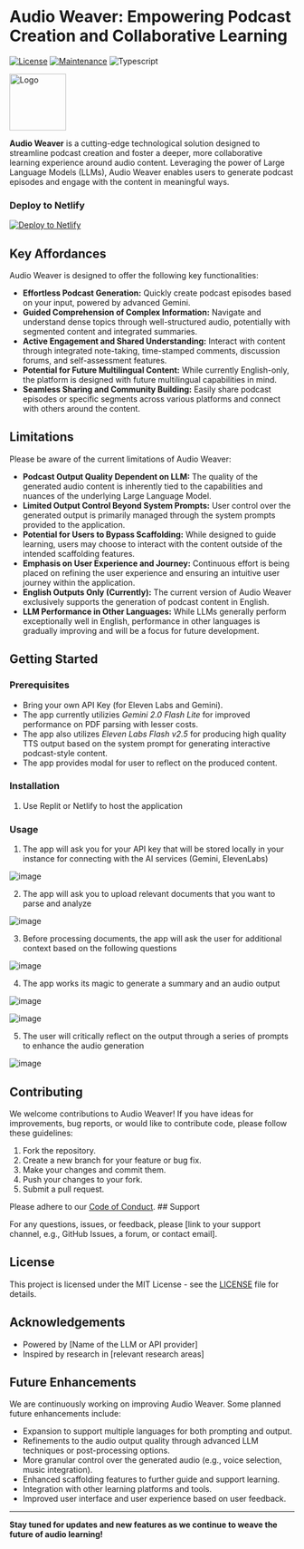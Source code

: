 # Audio Weaver: Empowering Podcast Creation and Collaborative Learning

[![License](https://img.shields.io/badge/License-MIT-green.svg)](https://opensource.org/licenses/MIT)
[![Maintenance](https://img.shields.io/badge/Maintained-No-yellow.svg)](https://github.com/aliabidhasan/AudioWeaver)
![Typescript](https://img.shields.io/badge/TypeScript-007ACC?style=for-the-badge&logo=typescript&logoColor=white)

<img src="https://github.com/user-attachments/assets/88a53b04-999e-4bba-b137-1ba6ffe3b88a" width="100" height="100" alt="Logo">


**Audio Weaver** is a cutting-edge technological solution designed to streamline podcast creation and foster a deeper, more collaborative learning experience around audio content. Leveraging the power of Large Language Models (LLMs), Audio Weaver enables users to generate podcast episodes and engage with the content in meaningful ways.

### Deploy to Netlify

[![Deploy to Netlify](https://www.netlify.com/img/deploy/button.svg)](https://app.netlify.com/start/deploy?repository=https://github.com/aliabidhasan/AudioWeaver)

## Key Affordances

Audio Weaver is designed to offer the following key functionalities:

* **Effortless Podcast Generation:** Quickly create podcast episodes based on your input, powered by advanced Gemini.
* **Guided Comprehension of Complex Information:** Navigate and understand dense topics through well-structured audio, potentially with segmented content and integrated summaries.
* **Active Engagement and Shared Understanding:** Interact with content through integrated note-taking, time-stamped comments, discussion forums, and self-assessment features.
* **Potential for Future Multilingual Content:** While currently English-only, the platform is designed with future multilingual capabilities in mind.
* **Seamless Sharing and Community Building:** Easily share podcast episodes or specific segments across various platforms and connect with others around the content.

## Limitations

Please be aware of the current limitations of Audio Weaver:

* **Podcast Output Quality Dependent on LLM:** The quality of the generated audio content is inherently tied to the capabilities and nuances of the underlying Large Language Model.
* **Limited Output Control Beyond System Prompts:** User control over the generated output is primarily managed through the system prompts provided to the application.
* **Potential for Users to Bypass Scaffolding:** While designed to guide learning, users may choose to interact with the content outside of the intended scaffolding features.
* **Emphasis on User Experience and Journey:** Continuous effort is being placed on refining the user experience and ensuring an intuitive user journey within the application.
* **English Outputs Only (Currently):** The current version of Audio Weaver exclusively supports the generation of podcast content in English.
* **LLM Performance in Other Languages:** While LLMs generally perform exceptionally well in English, performance in other languages is gradually improving and will be a focus for future development.

## Getting Started

### Prerequisites

- Bring your own API Key (for Eleven Labs and Gemini).
- The app currently utilizies _Gemini 2.0 Flash Lite_ for improved performance on PDF parsing with lesser costs.
- The app also utilizes _Eleven Labs Flash v2.5_ for producing high quality TTS output based on the system prompt for generating interactive podcast-style content.
- The app provides modal for user to reflect on the produced content. 

### Installation

1. Use Replit or Netlify to host the application

### Usage

1.  The app will ask you for your API key that will be stored locally in your instance for connecting with the AI services (Gemini, ElevenLabs)

![image](https://github.com/user-attachments/assets/0b8510f0-8d77-49d6-b27c-5b4f22e79cc7)

2.  The app will ask you to upload relevant documents that you want to parse and analyze 

![image](https://github.com/user-attachments/assets/2a1df295-a5b5-416f-be30-c8af42ab5177)

3.  Before processing documents, the app will ask the user for additional context based on the following questions

![image](https://github.com/user-attachments/assets/6e95006b-a1d9-432b-8b39-97830c5477e5)

4.  The app works its magic to generate a summary and an audio output

![image](https://github.com/user-attachments/assets/2063b4f8-3a40-4904-8e28-f7c5c5616968)

![image](https://github.com/user-attachments/assets/1fc4e64f-887d-4956-9d0d-4c6de2463602)

5. The user will critically reflect on the output through a series of prompts to enhance the audio generation

![image](https://github.com/user-attachments/assets/d6c744f4-090d-48d5-abeb-41a2c8c122b7)


## Contributing

We welcome contributions to Audio Weaver! If you have ideas for improvements, bug reports, or would like to contribute code, please follow these guidelines:

1.  Fork the repository.
2.  Create a new branch for your feature or bug fix.
3.  Make your changes and commit them.
4.  Push your changes to your fork.
5.  Submit a pull request.

Please adhere to our [Code of Conduct](CODE_OF_CONDUCT.md). ## Support

For any questions, issues, or feedback, please [link to your support channel, e.g., GitHub Issues, a forum, or contact email].

## License

This project is licensed under the MIT License - see the [LICENSE](LICENSE) file for details.

## Acknowledgements

* Powered by [Name of the LLM or API provider]
* Inspired by research in [relevant research areas]

## Future Enhancements

We are continuously working on improving Audio Weaver. Some planned future enhancements include:

* Expansion to support multiple languages for both prompting and output.
* Refinements to the audio output quality through advanced LLM techniques or post-processing options.
* More granular control over the generated audio (e.g., voice selection, music integration).
* Enhanced scaffolding features to further guide and support learning.
* Integration with other learning platforms and tools.
* Improved user interface and user experience based on user feedback.

---

**Stay tuned for updates and new features as we continue to weave the future of audio learning!**
